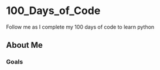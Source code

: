 # 100_Days_of_Code
Follow me as I complete my 100 days of code to learn python


## About Me


### Goals

